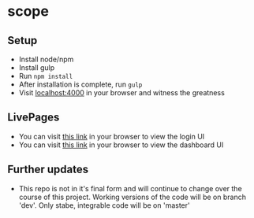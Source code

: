 # scope


## Setup
- Install node/npm
- Install gulp
- Run `npm install`
- After installation is complete, run `gulp`
- Visit [localhost:4000](#) in your browser and witness the greatness


## LivePages
- You can visit [this link](https://helloworld-ng.github.io/scope-admin) in your browser to view the login UI
- You can visit [this link](https://helloworld-ng.github.io/scope-admin/Documents.html) in your browser to view the dashboard UI


## Further updates
- This repo is not in it's final form and will continue to change over the course of this project. Working versions of the code will be on branch 'dev'. Only stabe, integrable code will be on 'master'
